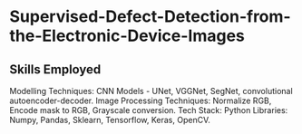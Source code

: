 # Supervised-Defect-Detection-from-the-Electronic-Device-Images

## Skills Employed
Modelling Techniques: CNN Models - UNet, VGGNet, SegNet, convolutional autoencoder-decoder.
Image Processing Techniques: Normalize RGB, Encode mask to RGB, Grayscale conversion.
Tech Stack: Python
Libraries: Numpy, Pandas, Sklearn, Tensorflow, Keras, OpenCV.
